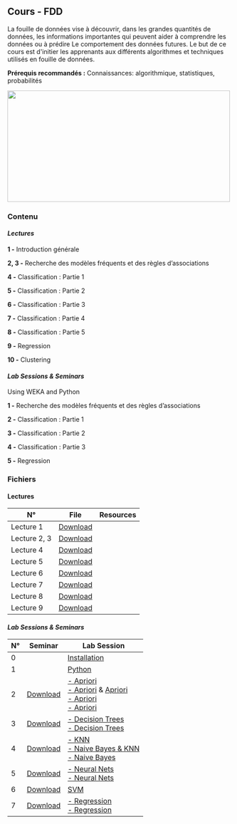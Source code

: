 ## Cours - FDD

La fouille de données vise à découvrir, dans les grandes quantités de données, les informations importantes qui peuvent aider à comprendre les données ou à prédire Le comportement des données futures. Le but de ce cours est d'initier les apprenants aux différents algorithmes  et techniques utilisés en fouille de données.

**Prérequis recommandés :** Connaissances: algorithmique, statistiques, probabilités

<img src="https://ericbrown.com/wp-content/uploads/2019/01/beware-data-mining.jpg" width=500px; height="250" />


### Contenu

#### *Lectures*

**1 -** Introduction générale

**2, 3 -** Recherche des modèles fréquents et des règles d’associations

**4 -** Classification : Partie 1 

**5 -** Classification : Partie 2

**6 -** Classification : Partie 3

**7 -** Classification : Partie 4

**8 -** Classification : Partie 5
    
**9 -** Regression

**10 -** Clustering
    


#### *Lab Sessions & Seminars*

Using WEKA and Python

**1 -** Recherche des modèles fréquents et des règles d’associations

**2 -** Classification : Partie 1 

**3 -** Classification : Partie 2

**4 -** Classification : Partie 3
    
**5 -** Regression



### Fichiers

#### Lectures

<table class="tg">
<thead>
  <tr>
    <th class="tg-uzvj">N°</th>
    <th class="tg-uzvj">File</th>
    <th class="tg-uzvj">Resources</th>
  </tr>
</thead>
<tbody>
  <tr>
    <td class="tg-9wq8">Lecture 1</td>
    <td class="tg-9wq8"><a href="https://github.com/GitTeaching/My-Courses/blob/main/S2/Data-Mining/Data%20Mining%20-%20Cours%201.pdf">Download</a></td>
    <td class="tg-9wq8"></td>
  </tr>
  <tr>
    <td class="tg-9wq8">Lecture 2, 3</td>
    <td class="tg-9wq8"><a href="https://github.com/GitTeaching/My-Courses/blob/main/S2/Data-Mining/Data%20Mining%20-%20Cours%202%20et%203.pdf">Download</a></td>
    <td class="tg-9wq8"></td>
  </tr>
  <tr>
    <td class="tg-9wq8">Lecture 4</td>
    <td class="tg-9wq8"><a href="https://github.com/GitTeaching/My-Courses/blob/main/S2/Data-Mining/Data%20Mining%20-%20Cours%204.pdf">Download</a></td>
    <td class="tg-9wq8"></td>
  </tr>
  <tr>
    <td class="tg-9wq8">Lecture 5</td>
    <td class="tg-9wq8"><a href="https://github.com/GitTeaching/My-Courses/blob/main/S2/Data-Mining/Data%20Mining%20-%20Cours%205.pdf">Download</a></td>
    <td class="tg-9wq8"></td>
  </tr>
  <tr>
    <td class="tg-9wq8">Lecture 6</td>
    <td class="tg-9wq8"><a href="https://github.com/GitTeaching/My-Courses/blob/main/S2/Data-Mining/Data%20Mining%20-%20Cours%206.pdf">Download</a></td>
    <td class="tg-9wq8"></td>
  </tr>
  <tr>
    <td class="tg-9wq8">Lecture 7</td>
    <td class="tg-9wq8"><a href="https://github.com/GitTeaching/My-Courses/blob/main/S2/Data-Mining/Data%20Mining%20-%20Cours%207.pdf">Download</a></td>
    <td class="tg-9wq8"></td>
  </tr>
  <tr>
    <td class="tg-9wq8">Lecture 8</td>
    <td class="tg-9wq8"><a href="https://github.com/GitTeaching/My-Courses/blob/main/S2/Data-Mining/Data%20Mining%20-%20Cours%208.pdf">Download</a></td>
    <td class="tg-9wq8"></td>
  </tr>
  <tr>
    <td class="tg-9wq8">Lecture 9</td>
    <td class="tg-9wq8"><a href="https://github.com/GitTeaching/My-Courses/blob/main/S2/Data-Mining/Data%20Mining%20-%20Cours%209.pdf">Download</a></td>
    <td class="tg-9wq8"></td>
  </tr>
</tbody>
</table>

#### *Lab Sessions & Seminars* 

<table class="tg">
<thead>
  <tr>
    <th class="tg-uzvj">N°</th>
    <th class="tg-uzvj">Seminar</th>
    <th class="tg-uzvj">Lab Session</th>
  </tr>
</thead>
<tbody>
  <tr>
    <td class="tg-9wq8">0</td>
    <td class="tg-9wq8"></td>
    <td class="tg-9wq8">
	<a href="https://github.com/GitTeaching/My-Courses/blob/main/S2/Data-Mining/S%C3%A9rie_TP_0.pdf">Installation</a>
    </td>
  </tr>    
  <tr>
    <td class="tg-9wq8">1</td>
    <td class="tg-9wq8"></td>
    <td class="tg-9wq8">
	<a href="https://github.com/GitTeaching/My-Courses/blob/main/S2/Data-Mining/S%C3%A9rie_TP_1.ipynb">Python</a>
    </td>
  </tr>    
  <tr>
    <td class="tg-9wq8">2</td>
    <td class="tg-9wq8"><a href="https://github.com/GitTeaching/My-Courses/blob/main/S2/Data-Mining/Data%20Mining%20-%20TD%201.pdf">Download</a></td>
    <td class="tg-9wq8">
	<a href="https://github.com/GitTeaching/My-Courses/blob/main/S2/Data-Mining/Data%20Mining%20-%20TP%201.pdf">- Apriori</a><br>
	<a href="https://github.com/GitTeaching/My-Courses/blob/main/S2/Data-Mining/Data%20Mining%20-%20TP%202.pdf">- Apriori</a> & 
	<a href="https://github.com/GitTeaching/My-Courses/blob/main/S2/Data-Mining/Data%20Mining%20-%20TP%202%20-%20AprioriTest.pdf"> Apriori</a><br>
	<a href="https://github.com/GitTeaching/My-Courses/blob/main/S2/Data-Mining/S%C3%A9rie_TP_2%20-%20Partie%201.ipynb">- Apriori</a><br>
	<a href="https://github.com/GitTeaching/My-Courses/blob/main/S2/Data-Mining/S%C3%A9rie_TP_2%20-%20Partie%202.ipynb">- Apriori</a>
    </td>
  </tr>  
  <tr>
    <td class="tg-9wq8">3</td>
    <td class="tg-9wq8"><a href="https://github.com/GitTeaching/My-Courses/blob/main/S2/Data-Mining/Data%20Mining%20-%20TD%202.pdf">Download</a></td>
    <td class="tg-9wq8">
	<a href="https://github.com/GitTeaching/My-Courses/blob/main/S2/Data-Mining/Data%20Mining%20-%20TP%203.pdf">- Decision Trees</a><br>
	<a href="https://github.com/GitTeaching/My-Courses/blob/main/S2/Data-Mining/S%C3%A9rie_TP_3.ipynb">- Decision Trees</a>
    </td>
  </tr>    
  <tr>
    <td class="tg-9wq8">4</td>
    <td class="tg-9wq8"><a href="https://github.com/GitTeaching/My-Courses/blob/main/S2/Data-Mining/Data%20Mining%20-%20TD%203.pdf">Download</a></td>
    <td class="tg-9wq8">
	<a href="https://github.com/GitTeaching/My-Courses/blob/main/S2/Data-Mining/S%C3%A9rie_TP_3_Partie_2.ipynb">- KNN</a><br>	
	<a href="https://github.com/GitTeaching/My-Courses/blob/main/S2/Data-Mining/Data%20Mining%20-%20TP%204.pdf">- Naive Bayes & KNN</a><br>
	<a href="https://github.com/GitTeaching/My-Courses/blob/main/S2/Data-Mining/S%C3%A9rie_TP_4.ipynb">- Naive Bayes</a><br>
    </td>
  </tr>    
  <tr>
    <td class="tg-9wq8">5</td>
    <td class="tg-9wq8"><a href="https://github.com/GitTeaching/My-Courses/blob/main/S2/Data-Mining/Data%20Mining%20-%20TD%204.pdf">Download</a></td>
    <td class="tg-9wq8">
	<a href="https://github.com/GitTeaching/My-Courses/blob/main/S2/Data-Mining/S%C3%A9rie_TP_5%20-%20Partie%201.ipynb">- Neural Nets</a><br>
	<a href="https://github.com/GitTeaching/My-Courses/blob/main/S2/Data-Mining/S%C3%A9rie_TP_5%20-%20Partie%202.ipynb">- Neural Nets</a>
    </td>
  </tr>
  <tr>
    <td class="tg-9wq8">6</td>
    <td class="tg-9wq8"><a href="https://github.com/GitTeaching/My-Courses/blob/main/S2/Data-Mining/Data%20Mining%20-%20TD%204.pdf">Download</a></td>
    <td class="tg-9wq8">
	<a href="https://github.com/GitTeaching/My-Courses/blob/main/S2/Data-Mining/S%C3%A9rie_TP_6.ipynb">SVM</a>
    </td>
  </tr>    
  <tr>
    <td class="tg-9wq8">7</td>
    <td class="tg-9wq8"><a href="https://github.com/GitTeaching/My-Courses/blob/main/S2/Data-Mining/Data%20Mining%20-%20TD%205.pdf">Download</a></td>
    <td class="tg-9wq8">
	<a href="https://github.com/GitTeaching/My-Courses/blob/main/S2/Data-Mining/S%C3%A9rie_TP_7%20-%20Partie%201.ipynb">- Regression</a><br>
	<a href="https://github.com/GitTeaching/My-Courses/blob/main/S2/Data-Mining/S%C3%A9rie_TP_7%20-%20Partie%202.ipynb">- Regression</a>
    </td>
  </tr>  
</tbody>
</table>


